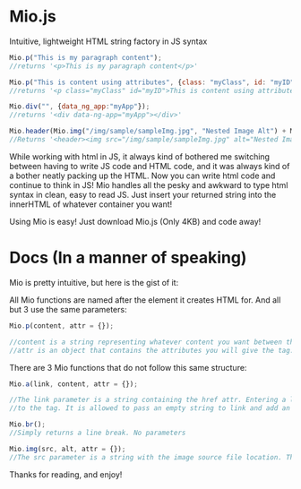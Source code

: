 # Mio.js
Intuitive, lightweight HTML string factory in JS syntax

```javascript
Mio.p("This is my paragraph content");
//returns '<p>This is my paragraph content</p>'

Mio.p("This is content using attributes", {class: "myClass", id: "myID"});
//returns '<p class="myClass" id="myID">This is content using attributes</p>'

Mio.div("", {data_ng_app:"myApp"});
//returns '<div data-ng-app="myApp"></div>'

Mio.header(Mio.img("/img/sample/sampleImg.jpg", "Nested Image Alt") + Mio.h1("Nested Header", {class: "mySiteHeader"}));
//Returns '<header><img src="/img/sample/sampleImg.jpg" alt="Nested Image Alt"/><h1 class="mySiteHeader">Nested Header</h1></header>'
```

While working with html in JS, it always kind of bothered me switching between having to write JS code and HTML code, and it was always kind of a bother neatly packing up the HTML. Now you can write html code and continue to think in JS! Mio handles all the pesky and awkward to type html syntax in clean, easy to read JS. Just insert your returned string into the innerHTML of whatever container you want!

Using Mio is easy! Just download Mio.js (Only 4KB) and code away!

# Docs (In a manner of speaking)

Mio is pretty intuitive, but here is the gist of it:

All Mio functions are named after the element it creates HTML for. And all but 3 use the same parameters:

```javascript
Mio.p(content, attr = {});

//content is a string representing whatever content you want between the tags. This argument is required.
//attr is an object that contains the attributes you will give the tag. This argument is optional, and is defaulted to an empty object.
```

There are 3 Mio functions that do not follow this same structure:

```javascript
Mio.a(link, content, attr = {});

//The link parameter is a string containing the href attr. Entering a link value of "www.github.com" will add 'href="www.github.com"
//to the tag. It is allowed to pass an empty string to link and add an href identifier in the attr object, and will accomplish the same purpose.

Mio.br();
//Simply returns a line break. No parameters

Mio.img(src, alt, attr = {});
//The src parameter is a string with the image source file location. The alt parameter is the alt attribute, and as always the attr //object are your attributes. It is allowed to pass empty strings to src and alt and put them into the attr object instead.
```

Thanks for reading, and enjoy!
